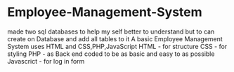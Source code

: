# Employee-Management-System
made two sql databases to help my self better to understand but to can create on Database and add all tables to it
A basic Employee Management System 
uses HTML and CSS,PHP,JavaScript
HTML - for structure
CSS - for styling
PHP - as Back end coded to be as basic and easy to as possible
Javascrict -  for log in form 

